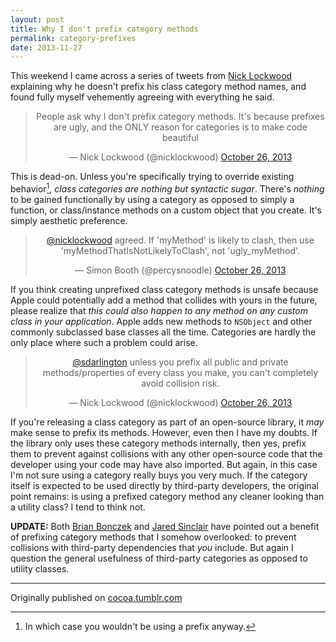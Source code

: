```yaml
---
layout: post
title: Why I don't prefix category methods
permalink: category-prefixes
date: 2013-11-27
---
```


This weekend I came across a series of tweets from [Nick Lockwood](https://twitter.com/nicklockwood) explaining why he doesn't prefix his class category method names, and found fully myself vehemently agreeing with everything he said. 

<center>
<blockquote class="twitter-tweet"><p>People ask why I don't prefix category methods. It's because prefixes are ugly, and the ONLY reason for categories is to make code beautiful</p>&mdash; Nick Lockwood (@nicklockwood) <a href="https://twitter.com/nicklockwood/statuses/394043609957552128">October 26, 2013</a></blockquote>
<script src="http://platform.twitter.com/widgets.js" charset="utf-8">&nbsp;</script>
</center>

This is dead-on. Unless you're specifically trying to override existing behavior[^1], *class categories are nothing but syntactic sugar*. There's *nothing* to be gained functionally by using a category as opposed to simply a function, or class/instance methods on a custom object that you create. It's simply aesthetic preference.

<center>
<blockquote class="twitter-tweet"><p><a href="https://twitter.com/nicklockwood">@nicklockwood</a> agreed. If &#39;myMethod&#39; is likely to clash, then use &#39;myMethodThatIsNotLikelyToClash&#39;, not &#39;ugly_myMethod&#39;.</p>&mdash; Simon Booth (@percysnoodle) <a href="https://twitter.com/percysnoodle/statuses/394051242370293760">October 26, 2013</a></blockquote>
<script src="http://platform.twitter.com/widgets.js" charset="utf-8">&nbsp;</script>
</center>

If you think creating unprefixed class category methods is unsafe because Apple could potentially add a method that collides with yours in the future, please realize that *this could also happen to any method on any custom class in your application*. Apple adds new methods to `NSObject` and other commonly subclassed base classes all the time. Categories are hardly the only place where such a problem could arise.

<center>
<blockquote class="twitter-tweet"><p><a href="https://twitter.com/sdarlington">@sdarlington</a> unless you prefix all public and private methods/properties of every class you make, you can&#39;t completely avoid collision risk.</p>&mdash; Nick Lockwood (@nicklockwood) <a href="https://twitter.com/nicklockwood/statuses/394034008411369474">October 26, 2013</a></blockquote>
<script src="http://platform.twitter.com/widgets.js" charset="utf-8">&nbsp;</script>
</center>

If you're releasing a class category as part of an open-source library, it *may* make sense to prefix its methods. However, even then I have my doubts. If the library only uses these category methods internally, then yes, prefix them to prevent against collisions with any other open-source code that the developer using your code may have also imported. But again, in this case I'm not sure using a category really buys you very much. If the category itself is expected to be used directly by third-party developers, the original point remains: is using a prefixed category method any cleaner looking than a utility class? I tend to think not.

**UPDATE:** Both [Brian Bonczek](https://twitter.com/itsbonczek) and [Jared Sinclair](https://twitter.com/jaredsinclair) have pointed out a benefit of prefixing category methods that I somehow overlooked: to prevent collisions with third-party dependencies that *you* include. But again I question the general usefulness of third-party categories as opposed to utility classes.

[^1]: In which case you wouldn't be using a prefix anyway.

---

Originally published on [cocoa.tumblr.com](http://cocoa.tumblr.com)
